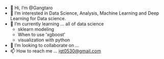 - 👋 Hi, I’m @Gangtaro
- 👀 I’m interested in Data Science, Analysis, Machine Learning and Deep Learning for Data science.
- 🌱 I’m currently learning ... all of data science
  - sklearn modeling
  - When to use 'xgboost'
  - visualization with python    
- 💞️ I’m looking to collaborate on ...
- 📫 How to reach me ... igt0530@gmail.com 

<!---
Gangtaro/Gangtaro is a ✨ special ✨ repository because its `README.md` (this file) appears on your GitHub profile.
You can click the Preview link to take a look at your changes.
--->
